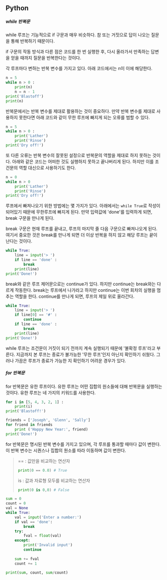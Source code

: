 ## Python

##### while 반복문

while 루프는 기능적으로 if 구문과 매우 비슷하다.  참 또는 거짓으로 답이 나오는 질문을 통해 반복하기 때문이다.

if 구문의 작동 방식과 다른 점은 코드를 한 번 실행한 후, 다시 올라가서 만족하는 답변을 얻을 때까지 질문을 반복한다는 것이다.

각 루프마다 변하는 반복 변수를 가지고 있다. 아래 코드에서는 n이 이에 해당한다.

```python
n = 5
while n > 0 :
	print(n)
    n = n - 1
print('Blastoff')
print(n)
```

반복문에서는 반복 변수를 제대로 활용하는 것이 중요하다. 만약 반복 변수를 제대로 사용하지 못한다면 아래 코드와 같이 무한 루프에 빠지게 되는 오류를 범할 수 있다.

```python
n = 5
while n > 0 :
    print('Lather')
    print('Rinse')
print('Dry off!')
```

또 다른 오류는 반복 변수의 잘못된 설정으로 반복문의 역할을 제대로 하지 못하는 것이다. 아래와 같은 코드는 어떠한 것도 실행하지 못하고 끝나버리게 된다. 하지만 이를 조건문의 역할 대신으로 사용하기도 한다.

```python
n = 0
while n > 0
	print('Lather')
    print('Rinse')
print('Dry off!')
```

루프에서 빠져나오기 위한 방법에는 몇 가지가 있다.  아래에서는 `while True`로 작성이 되어있기 때문에 무한루프에 빠지게 된다. 만약 입력값에 'done'를 입력하게 되면, break 구문을 만나게 된다.

break 구문은 현재 루프를 끝내고, 루프의 마지막 줄 다음 구문으로 빠져나오게 된다. 여기서 중요한 것은 break를 만나게 되면 더 이상 반복을 하지 않고 해당 루프는 끝이 난다는 것이다.

```python
while True:
    line = input('> ')
    if line == 'done' :
        break
    print(line)
print('Done!')
```

break와 같은 루프 제어문으로는 continue가 있다. 하지만 continue는 break와는 다르게 작동한다. break는 루프에서 나가라고 하지만 continue는 이번 회차의 실행을 멈추는 역할을 한다. continue를 만나게 되면, 루프의 제일 위로 올라간다.

```python
while True:
    line = input('> ')
    if line[0] == '#' :
        continue
    if line == 'done' :
        break
    print(line)
print('Done!')
```

while 루프는 조건문이 거짓이 되기 전까지 계속 실행되기 때문에 '불확정 루프'라고 부른다. 지금까지 본 루프는 종료가 불가능한 '무한 루프'인지 아닌지 확인하기 쉬웠다. 그러나 가끔은 루프가 종료가 가능한 지 확인하기 어려운 경우가 있다.



##### for 반복문

for 반복문은 유한 루프이다. 유한 루프는 어떤 집합의 원소들에 대해 반복문을 실행하는 것이다. 유한 루프는 네 가지의 키워드를 사용한다.    

```python
for i in [5, 4, 3, 2, 1] :
    print(i)
print('Blastoff!')
```

```python
friends = ['Joseph', 'Glenn', 'Sally']
for friend in friends
	print ('Happy New Year:', friend)
print('Done!')
```

for 반복문은 명시된 반복 변수를 가지고 있으며, 각 루프를 통과할 때마다 값이 변한다. 이 반복 변수는 시퀀스나 집합의 원소를 따라 이동하며 값이 변한다.  



>== : 값만을 비교하는 연산자
>
>```python
>print(0 == 0.0) # True
>```
>
>is : 값과 자료형 모두를 비교하는 연산자
>
>```python
>print(0 is 0,0) # False
>```



```python
sum = 0
count = 0
val = None
while True:
    val = input('Enter a number:')
    if val == 'done':
        break
    try:
        fval = float(val)
    except:
        print('Invalid input')
        continue
    
    sum += fval
    count += 1

print(sum, count, sum/count)
```

